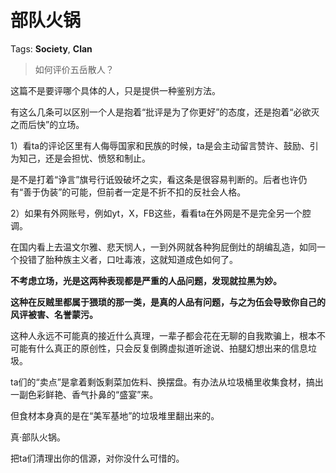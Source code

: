 # 部队火锅

Tags: **Society**, **Clan**

> 如何评价五岳散人？



这篇不是要评哪个具体的人，只是提供一种鉴别方法。

有这么几条可以区别一个人是抱着“批评是为了你更好”的态度，还是抱着“必欲灭之而后快”的立场。

1）看ta的评论区里有人侮辱国家和民族的时候，ta是会主动留言赞许、鼓励、引为知己，还是会担忧、愤怒和制止。

是不是打着“诤言”旗号行诋毁破坏之实，看这条是很容易判断的。后者也许仍有“善于伪装”的可能，但前者一定是不折不扣的反社会人格。

2）如果有外网账号，例如yt，X，FB这些，看看ta在外网是不是完全另一个腔调。

在国内看上去温文尔雅、悲天悯人，一到外网就各种狗屁倒灶的胡编乱造，如同一个投错了胎种族主义者，口吐毒液，这就知道成色如何了。

**不考虑立场，光是这两种表现都是严重的人品问题，发现就拉黑为妙。**

**这种在反贼里都属于猥琐的那一类，是真的人品有问题，与之为伍会导致你自己的风评被害、名誉蒙污。**

这种人永远不可能真的接近什么真理，一辈子都会花在无聊的自我欺骗上，根本不可能有什么真正的原创性，只会反复倒腾虚拟道听途说、拍腿幻想出来的信息垃圾。

ta们的“卖点”是拿着剩饭剩菜加佐料、换摆盘。有办法从垃圾桶里收集食材，搞出一副色彩鲜艳、香气扑鼻的“盛宴”来。

但食材本身真的是在“美军基地”的垃圾堆里翻出来的。

真·部队火锅。

把ta们清理出你的信源，对你没什么可惜的。



